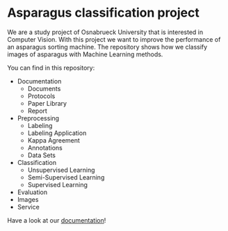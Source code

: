# Asparagus classification project

We are a study project of Osnabrueck University that is interested in Computer Vision. With this project we want to improve the performance of an asparagus sorting machine. The repository shows how we classify images of asparagus with Machine Learning methods.

You can find in this repository: 

-   Documentation
    -   Documents
    -   Protocols
    -   Paper Library
    -   Report
-   Preprocessing
    -   Labeling
    -   Labeling Application
    -   Kappa Agreement
    -   Annotations 
    -   Data Sets
-   Classification
    -   Unsupervised Learning
    -   Semi-Supervised Learning
    -   Supervised Learning
-   Evaluation
-   Images
-   Service

Have a look at our [documentation](https://asparagus.readthedocs.io/en/latest/)!